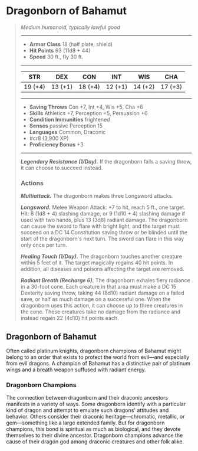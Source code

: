 # Dragonborn of Bahamut
>*Medium humanoid, typically lawful good*
>___
>- **Armor Class** 18 (half plate, shield)
>- **Hit Points** 93 (11d8 + 44)
>- **Speed** 30 ft., fly 30 ft.
>___
>|STR|DEX|CON|INT|WIS|CHA|
>|:---:|:---:|:---:|:---:|:---:|:---:|
>|19 (+4)|13 (+1)|18 (+4)|12 (+1)|14 (+2)|17 (+3)|
>___
>- **Saving Throws** Con +7, Int +4, Wis +5, Cha +6
>- **Skills** Athletics +7, Perception +5, Persuasion +6
>- **Condition Immunities** frightened
>- **Senses** passive Perception 15
>- **Languages** Common, Draconic
>- #cr8 (3,900 XP)
>- **Proficiency Bonus** +3
>___
>***Legendary Resistance (1/Day).*** If the dragonborn fails a saving throw, it can choose to succeed instead.  
>
>### Actions
>***Multiattack.*** The dragonborn makes three Longsword attacks.  
>
>***Longsword.*** Melee Weapon Attack: +7 to hit, reach 5 ft., one target. Hit: 8 (1d8 + 4) slashing damage, or 9 (1d10 + 4) slashing damage if used with two hands, plus 13 (3d8) radiant damage. The dragonborn can cause the sword to flare with bright light, and the target must succeed on a DC 14 Constitution saving throw or be blinded until the start of the dragonborn's next turn. The sword can flare in this way only once per turn.  
>
>***Healing Touch (1/Day).*** The dragonborn touches another creature within 5 feet of it. The target magically regains 40 hit points. In addition, all diseases and poisons affecting the target are removed.  
>
>***Radiant Breath (Recharge 6).*** The dragonborn exhales fiery radiance in a 30-foot cone. Each creature in that area must make a DC 15 Dexterity saving throw, taking 44 (8d10) radiant damage on a failed save, or half as much damage on a successful one. When the dragonborn uses this action, it can choose up to three creatures in the cone. These creatures take no damage from the radiance and instead regain 22 (4d10) hit points each.

## Dragonborn of Bahamut

Often called platinum knights, dragonborn champions of Bahamut might belong to an order that exists to protect the world from evil—and especially from evil dragons. A champion of Bahamut has a distinctive pair of platinum wings and a breath weapon suffused with radiant energy.

### Dragonborn Champions
The connection between dragonborn and their draconic ancestors manifests in a variety of ways. Some dragonborn identify with a particular kind of dragon and attempt to emulate such dragons' attitudes and behavior. Others consider their draconic heritage—chromatic, metallic, or gem—something like a large extended family. But for dragonborn champions, this bond is spiritual as much as biological, and they devote themselves to their divine ancestor. Dragonborn champions advance the cause of their dragon god among draconic creatures and other folk alike.